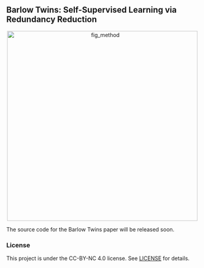 Barlow Twins: Self-Supervised Learning via Redundancy Reduction
---------------------------------------------------------------

<p align="center">
  <img width="500" alt="fig_method" src="https://user-images.githubusercontent.com/1426550/108191270-3c01cb80-7113-11eb-81d0-da34ce9e26fb.png">
</p>

The source code for the Barlow Twins paper will be released soon.

### License

This project is under the CC-BY-NC 4.0 license. See [LICENSE](LICENSE) for details.
